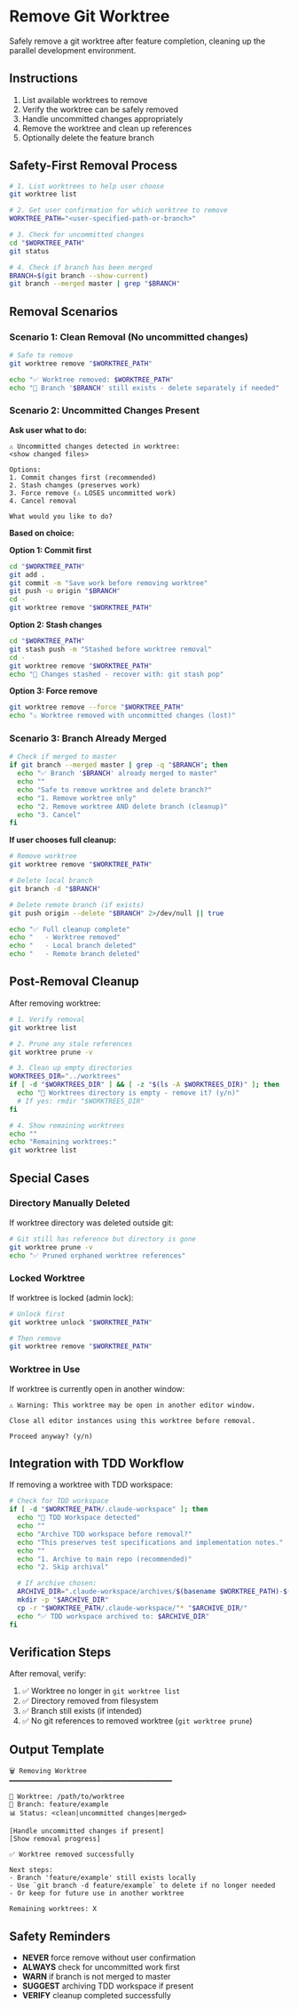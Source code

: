 # Remove Git Worktree

Safely remove a git worktree after feature completion, cleaning up the parallel development environment.

## Instructions

1. List available worktrees to remove
2. Verify the worktree can be safely removed
3. Handle uncommitted changes appropriately
4. Remove the worktree and clean up references
5. Optionally delete the feature branch

## Safety-First Removal Process

```bash
# 1. List worktrees to help user choose
git worktree list

# 2. Get user confirmation for which worktree to remove
WORKTREE_PATH="<user-specified-path-or-branch>"

# 3. Check for uncommitted changes
cd "$WORKTREE_PATH"
git status

# 4. Check if branch has been merged
BRANCH=$(git branch --show-current)
git branch --merged master | grep "$BRANCH"
```

## Removal Scenarios

### Scenario 1: Clean Removal (No uncommitted changes)
```bash
# Safe to remove
git worktree remove "$WORKTREE_PATH"

echo "✅ Worktree removed: $WORKTREE_PATH"
echo "🌿 Branch '$BRANCH' still exists - delete separately if needed"
```

### Scenario 2: Uncommitted Changes Present

**Ask user what to do:**
```
⚠️ Uncommitted changes detected in worktree:
<show changed files>

Options:
1. Commit changes first (recommended)
2. Stash changes (preserves work)
3. Force remove (⚠️ LOSES uncommitted work)
4. Cancel removal

What would you like to do?
```

**Based on choice:**

**Option 1: Commit first**
```bash
cd "$WORKTREE_PATH"
git add .
git commit -m "Save work before removing worktree"
git push -u origin "$BRANCH"
cd -
git worktree remove "$WORKTREE_PATH"
```

**Option 2: Stash changes**
```bash
cd "$WORKTREE_PATH"
git stash push -m "Stashed before worktree removal"
cd -
git worktree remove "$WORKTREE_PATH"
echo "💾 Changes stashed - recover with: git stash pop"
```

**Option 3: Force remove**
```bash
git worktree remove --force "$WORKTREE_PATH"
echo "⚠️ Worktree removed with uncommitted changes (lost)"
```

### Scenario 3: Branch Already Merged

```bash
# Check if merged to master
if git branch --merged master | grep -q "$BRANCH"; then
  echo "✅ Branch '$BRANCH' already merged to master"
  echo ""
  echo "Safe to remove worktree and delete branch?"
  echo "1. Remove worktree only"
  echo "2. Remove worktree AND delete branch (cleanup)"
  echo "3. Cancel"
fi
```

**If user chooses full cleanup:**
```bash
# Remove worktree
git worktree remove "$WORKTREE_PATH"

# Delete local branch
git branch -d "$BRANCH"

# Delete remote branch (if exists)
git push origin --delete "$BRANCH" 2>/dev/null || true

echo "✅ Full cleanup complete"
echo "   - Worktree removed"
echo "   - Local branch deleted"
echo "   - Remote branch deleted"
```

## Post-Removal Cleanup

After removing worktree:

```bash
# 1. Verify removal
git worktree list

# 2. Prune any stale references
git worktree prune -v

# 3. Clean up empty directories
WORKTREES_DIR="../worktrees"
if [ -d "$WORKTREES_DIR" ] && [ -z "$(ls -A $WORKTREES_DIR)" ]; then
  echo "📁 Worktrees directory is empty - remove it? (y/n)"
  # If yes: rmdir "$WORKTREES_DIR"
fi

# 4. Show remaining worktrees
echo ""
echo "Remaining worktrees:"
git worktree list
```

## Special Cases

### Directory Manually Deleted

If worktree directory was deleted outside git:

```bash
# Git still has reference but directory is gone
git worktree prune -v
echo "✅ Pruned orphaned worktree references"
```

### Locked Worktree

If worktree is locked (admin lock):

```bash
# Unlock first
git worktree unlock "$WORKTREE_PATH"

# Then remove
git worktree remove "$WORKTREE_PATH"
```

### Worktree in Use

If worktree is currently open in another window:

```
⚠️ Warning: This worktree may be open in another editor window.

Close all editor instances using this worktree before removal.

Proceed anyway? (y/n)
```

## Integration with TDD Workflow

If removing a worktree with TDD workspace:

```bash
# Check for TDD workspace
if [ -d "$WORKTREE_PATH/.claude-workspace" ]; then
  echo "🧪 TDD Workspace detected"
  echo ""
  echo "Archive TDD workspace before removal?"
  echo "This preserves test specifications and implementation notes."
  echo ""
  echo "1. Archive to main repo (recommended)"
  echo "2. Skip archival"

  # If archive chosen:
  ARCHIVE_DIR=".claude-workspace/archives/$(basename $WORKTREE_PATH)-$(date +%Y%m%d)"
  mkdir -p "$ARCHIVE_DIR"
  cp -r "$WORKTREE_PATH/.claude-workspace/"* "$ARCHIVE_DIR/"
  echo "✅ TDD workspace archived to: $ARCHIVE_DIR"
fi
```

## Verification Steps

After removal, verify:

1. ✅ Worktree no longer in `git worktree list`
2. ✅ Directory removed from filesystem
3. ✅ Branch still exists (if intended)
4. ✅ No git references to removed worktree (`git worktree prune`)

## Output Template

```
🗑️ Removing Worktree
━━━━━━━━━━━━━━━━━━━━━━━━━━━━━━━━━━━━━━━━━

📁 Worktree: /path/to/worktree
🌿 Branch: feature/example
📊 Status: <clean|uncommitted changes|merged>

[Handle uncommitted changes if present]
[Show removal progress]

✅ Worktree removed successfully

Next steps:
- Branch 'feature/example' still exists locally
- Use `git branch -d feature/example` to delete if no longer needed
- Or keep for future use in another worktree

Remaining worktrees: X
```

## Safety Reminders

- **NEVER** force remove without user confirmation
- **ALWAYS** check for uncommitted work first
- **WARN** if branch is not merged to master
- **SUGGEST** archiving TDD workspace if present
- **VERIFY** cleanup completed successfully
